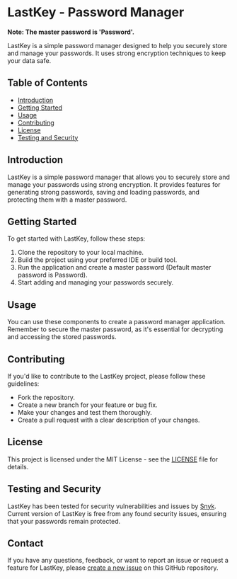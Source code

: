 # LastKey - Password Manager
**Note: The master password is 'Password'.**

LastKey is a simple password manager designed to help you securely store and manage your passwords. It uses strong encryption techniques to keep your data safe.
## Table of Contents
- [Introduction](#introduction)
- [Getting Started](#getting-started)
- [Usage](#usage)
- [Contributing](#contributing)
- [License](#license)
- [Testing and Security](#testing-and-security)

## Introduction

LastKey is a simple password manager that allows you to securely store and manage your passwords using strong encryption. It provides features for generating strong passwords, saving and loading passwords, and protecting them with a master password.

## Getting Started

To get started with LastKey, follow these steps:

1. Clone the repository to your local machine.
2. Build the project using your preferred IDE or build tool.
3. Run the application and create a master password (Default master password is Password).
4. Start adding and managing your passwords securely.

## Usage

You can use these components to create a password manager application. Remember to secure the master password, as it's essential for decrypting and accessing the stored passwords.

## Contributing

If you'd like to contribute to the LastKey project, please follow these guidelines:

- Fork the repository.
- Create a new branch for your feature or bug fix.
- Make your changes and test them thoroughly.
- Create a pull request with a clear description of your changes.

## License

This project is licensed under the MIT License - see the [LICENSE](LICENSE) file for details.

## Testing and Security

LastKey has been tested for security vulnerabilities and issues by [Snyk](https://snyk.io/). Current version of LastKey is free from any found security issues, ensuring that your passwords remain protected.

## Contact

If you have any questions, feedback, or want to report an issue or request a feature for LastKey, please [create a new issue](https://github.com/David-Lacko/LastKey/issues) on this GitHub repository.


